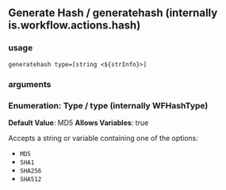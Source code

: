 
## Generate Hash / generatehash (internally is.workflow.actions.hash)


### usage
`generatehash type=[string <${strInfo}>]`

### arguments
### Enumeration: Type / type (internally WFHashType)
**Default Value**: MD5
**Allows Variables**: true


Accepts a string 
or variable
containing one of the options:

- `MD5`
- `SHA1`
- `SHA256`
- `SHA512`

